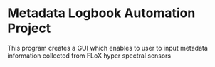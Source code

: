 # Metadata Logbook Automation Project
This program creates a GUI which enables to user to input metadata information collected from FLoX hyper spectral sensors
